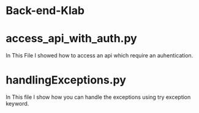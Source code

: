 # Back-end-Klab
# access_api_with_auth.py
In This File I showed how to access an api which require an auhentication.

# handlingExceptions.py 
In This file I show how you can handle the exceptions using try exception keyword.
